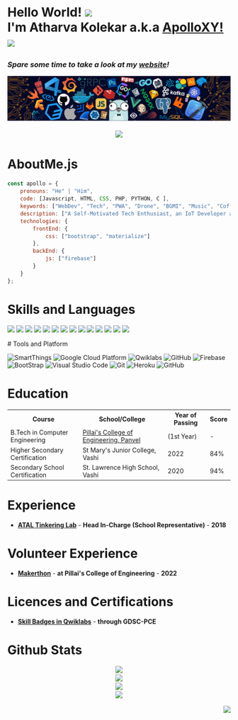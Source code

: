 # Hello World! <img src="https://media.tenor.com/HO7EBVsu04oAAAAC/pikachu-pokemon.gif" height="35"><br>I'm Atharva Kolekar a.k.a [ApolloXY!](https://github.com/apollo-xy) <img src="https://emojis.slackmojis.com/emojis/images/1643515118/11386/among_us_orange_dance.gif?1643515118" width="35"/>

<!-- https://emojis.slackmojis.com/emojis/images/1641578819/51091/pikachu_wave.gif?1641578819 -->
<h3><i>Spare some time to take a look at my <a href="https://www.protonix.tech/">website</a>!</i></h3>

<!-- <img src="https://github.com/AtharvaKolekar/AtharvaKolekar/blob/main/header.png" align="center" height="200"> -->
![](https://github.com/AtharvaKolekar/AtharvaKolekar/blob/main/header.png)

<h4 align="center"><img src="https://readme-typing-svg.herokuapp.com?font=Orbitron&size=20&duration=4000&pause=1000&color=000000&center=true&vCenter=true&width=435&lines=%F0%9F%91%A9%E2%80%8D%F0%9F%92%BB+A+Self-Motivated+Tech+Enthusiast+%F0%9F%91%A9%E2%80%8D%F0%9F%92%BB;%F0%9F%92%BB+An+Electronics+%26+IoT+Developer+%F0%9F%92%BB;%F0%9F%A4%A9%F0%9F%95%8A%EF%B8%8F+A+Computer+Engineer+%F0%9F%95%8A%EF%B8%8F%F0%9F%A4%A9;%E2%98%81+A+Google+Cloud+Developer+%E2%98%81;%F0%9F%98%8E%3C%2F%3E+A+Full+Stack+Web+Developer+%3C%2F%3E%F0%9F%98%8E;%F0%9F%9A%81+A+Drone+Creator+%F0%9F%9A%81;%F0%9F%93%B8+A+Photographer+%F0%9F%93%B8;%F0%9F%9B%A0%EF%B8%8F+A+Arduino+%26+Raspberry+Pi+Creator+%F0%9F%9B%A0%EF%B8%8F"></h4>

<!--  <h4 align="center"><samp>A Self-Motivated Tech Enthusiast,<br>An Electronics & IoT Developer,<br>A Cloud & Web Developer ☁ & <br>A Drone-Creator</samp></h4> -->
<!-- https://github.com/amandewatnitrr -->
<!-- https://github.com/anirudhbelwadi/anirudhbelwadi/blob/master/README.md? -->
<!-- https://github.com/anmol098/anmol098 -->
<!-- https://github.com/abhisheknaiidu/abhisheknaiidu -->

# AboutMe.js

```javascript
const apollo = {
    pronouns: "He" | "Him",
    code: [Javascript, HTML, CSS, PHP, PYTHON, C ],
    keywords: ["WebDev", "Tech", "PWA", "Drone", "BGMI", "Music", "Coffee"],
    description: ["A Self-Motivated Tech Enthusiast, an IoT Developer and Full Stack Web Developer"],
    technologies: {
        frontEnd: {
            css: ["bootstrap", "materialize"]
        },
        backEnd: {
            js: ["firebase"]
        }        
    }
};
```

# Skills and Languages
<p align="left">
<img src="https://img.shields.io/badge/HTML5-E34F26?style=for-the-badge&logo=HTML5&logoColor=white">  <img src="https://img.shields.io/badge/JavaScript-F7DF1E?style=for-the-badge&logo=javascript&logoColor=black">  <img src="https://img.shields.io/badge/CSS3-1572B6?style=for-the-badge&logo=CSS3&logoColor=white">  <img src="https://img.shields.io/badge/Arduino-00979D?style=for-the-badge&logo=Arduino&logoColor=white">  <img src="https://img.shields.io/badge/Raspberry_pi-C51A4A?style=for-the-badge&logo=raspberry-pi&logoColor=white">  <img src="https://img.shields.io/badge/C++-00599C?style=for-the-badge&logo=c%2B%2B&logoColor=white">  <img src="https://img.shields.io/badge/PHP-777BB4?style=for-the-badge&logo=php&logoColor=white">  <img src="https://img.shields.io/badge/C-27338e?style=for-the-badge&logo=c&logoColor=white">  <img src="https://img.shields.io/badge/Python-3776AB?style=for-the-badge&logo=Python&logoColor=white">  <img src="https://img.shields.io/badge/MySQL-4479A1?style=for-the-badge&logo=MySQL&logoColor=white">  <img src="https://img.shields.io/badge/MATLAB-800000?style=for-the-badge&logo=MathWorks&logoColor=white">  <img src="https://img.shields.io/badge/SCILAB-004C93?style=for-the-badge&logo=MathWork&logoColor=white">  <img src="https://img.shields.io/badge/Java-013243?style=for-the-badge&logo=Java&logoColor=white"> <img src="https://img.shields.io/badge/jQuery-0769AD?style=for-the-badge&logo=jquery&logoColor=white"> 

</p>
# Tools and Platform

![SmartThings](https://img.shields.io/badge/SmartThings-777BB4?style=for-the-badge&logo=SmartThings&logoColor=white)
![Google Cloud Platform](https://img.shields.io/badge/Google_Cloud-4285F4?style=for-the-badge&logo=google-cloud&logoColor=white)
![Qwiklabs](https://img.shields.io/badge/Qwiklabs-F5CD0E?style=for-the-badge&logo=Qwiklabs&logoColor=800000)
![GitHub](https://img.shields.io/badge/GitHub-181717?style=for-the-badge&logo=github)
![Firebase](https://img.shields.io/badge/Firebase-ffcb2c?style=for-the-badge&logo=Firebase&logoColor=DD1100)
![BootStrap](https://img.shields.io/badge/Bootstrap-7952B3?style=for-the-badge&logo=bootstrap&logoColor=white)
![Visual Studio Code](https://img.shields.io/badge/Visual_Studio_Code-007ACC?style=for-the-badge&logo=Visual-Studio-Code&logoColor=white)
![Git](https://img.shields.io/badge/Git-F05032?style=for-the-badge&logo=Git&logoColor=white)
![Heroku](https://img.shields.io/badge/Heroku-430098?style=for-the-badge&logo=Heroku&logoColor=white)
![GitHub](https://img.shields.io/badge/Railway-b63bce?style=for-the-badge&logo=railway&logoColor=white)

<!-- ![HackerRank](https://img.shields.io/badge/HackerRank-107C10?style=for-the-badge&logo=HackerRank&logoColor=black) -->
<!-- ![CodeChef](https://img.shields.io/badge/CodeChef-5B4638?style=for-the-badge&logo=CodeChef&logoColor=white) -->


# Education

<table>
  <tr>
    <th>Course</th>
    <th>School/College</th>
    <th>Year of Passing</th>
    <th>Score</th>
  </tr>
  <tr>
    <td>B.Tech in Computer Engineering</td>
    <td><a href="https://pce.ac.in/">Pillai's College of Engineering, Panvel</a></td>
    <td>(1st Year)</td>
    <td>-</td>
  </tr>
  <tr>
    <td>Higher Secondary Certification</td>
    <td>St Mary's Junior College, Vashi</td>
    <td>2022</td>
    <td>84%</td>
  </tr>
  <tr>
    <td>Secondary School Certification</td>
    <td>St. Lawrence High School, Vashi</td>
    <td>2020</td>
    <td>94%</td>
  </tr>
 </table>
 
 # Experience
- [<b>ATAL Tinkering Lab</b>](https://aim.gov.in/atl.php) - <b>Head In-Charge (School Representative)</b> - <b>2018</b>

# Volunteer Experience

- [<b>Makerthon</b>](https://drive.google.com/drive/folders/1g1qNxYeNRUOoXkljzwCMsyC2tjkH8oce?usp=sharing) - <b>at Pillai's College of Engineering</b> - <b>2022</b>

# Licences and Certifications

- [<b>Skill Badges in Qwiklabs</b>](https://www.cloudskillsboost.google/public_profiles/d3c096e9-7413-4674-9a3a-c6aabbd9fb14) - <b>through GDSC-PCE</b>

# Github Stats
<!-- <p align="center"><img src="https://github-readme-streak-stats.herokuapp.com?user=AtharvaKolekar&theme=tokyonight_duo&border_radius=5&date_format=M%20j%5B%2C%20Y%5D"></p> -->
<!-- <p align="center"><img src="https://github-profile-trophy.vercel.app/?username=anirudhbelwadi&title=Commit,Stars,Repositories,PullRequest,Followers&margin-w=15"></p> -->


<p align="center">
 
<img src="https://github-readme-streak-stats.herokuapp.com/?user=AtharvaKolekar&theme=tokyonight_duo&border_radius=5&date_format=M%20j%5B%2C%20Y%5D">
<br><img height="143px" src="https://github-readme-stats.vercel.app/api?username=atharvakolekar&hide_title=true&hide_border=true&show_icons=true&include_all_commits=true&count_private=true&line_height=21&text_color=fff&icon_color=fff&bg_color=0,b621fe,1fd1f9&theme=dark">
<br><img height="143px" src="https://github-profile-summary-cards.vercel.app/api/cards/profile-details?username=atharvakolekar&theme=github">
<br><img height="120px" src="https://github-readme-stats.vercel.app/api/top-langs/?username=atharvakolekar&hide=html&hide_title=true&hide_border=true&layout=compact&langs_count=8&text_color=fff&icon_color=fff&bg_color=0,b621fe,1fd1f9&theme=synthwave">

</p>

<!-- <p><img width="100%" height="300px" align="right" src="https://github-readme-streak-stats.herokuapp.com/?user=atharvakolekar" alt="Atharva" /></p> -->
<!--  <pre align="center"> -->
<!-- ![GitHub Streak](https://github-readme-streak-stats.herokuapp.com?user=AtharvaKolekar&theme=cobalt&border_radius=5&date_format=M%20j%5B%2C%20Y%5D) -->
<!-- ![trophy](https://github-profile-trophy.vercel.app/?username=anirudhbelwadi&title=Commit,Stars,Repositories,PullRequest,Followers&margin-w=15) -->
<!-- </pre> -->

<p align="right"><img width="300px" src="https://raw.githubusercontent.com/abhisheknaiidu/abhisheknaiidu/master/code.gif"></p>

